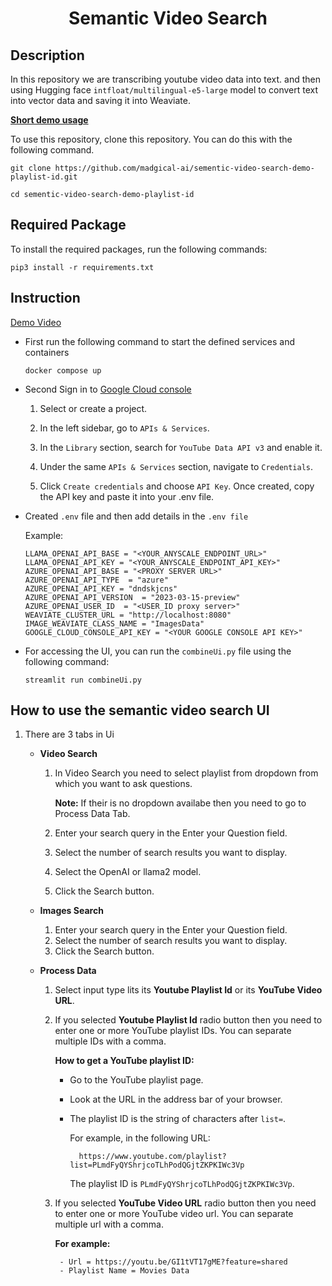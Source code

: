 <h1 align="center">
    <b>Semantic Video Search</b> 
<br>
</h1>

## Description
In this repository we are transcribing youtube video data into text. and then using Hugging face ```intfloat/multilingual-e5-large``` model to convert text into vector data and saving it into Weaviate.

**[Short demo usage](https://drive.google.com/file/d/1Z97No99sR7-td2DsqeH2nVNnamDOTHl_/view?usp=drive_link)**

To use this repository, clone this repository. You can do this with the following command. 
```
git clone https://github.com/madgical-ai/sementic-video-search-demo-playlist-id.git
```
```
cd sementic-video-search-demo-playlist-id
```


## Required Package 

To install the required packages, run the following commands:

```
pip3 install -r requirements.txt
```

## Instruction

[Demo Video](https://drive.google.com/file/d/1tpCEsTOqmFUsr0mnxWNpZtPjcdO1Z-Cu/view?usp=sharing)

- First run the following command to start the defined services and containers 
    ```
    docker compose up
    ```
- Second Sign in to [Google Cloud console](https://console.cloud.google.com/getting-started) 
    
    1. Select or create a project.
    
    2. In the left sidebar, go to `APIs & Services`.

    3. In the `Library` section, search for `YouTube Data API v3` and enable it.

    4. Under the same `APIs & Services` section, navigate to `Credentials`.

    5. Click `Create credentials` and choose `API Key`. Once created, copy the API key and paste it into your .env file.

- Created ```.env``` file and then add details in the ```.env file```

    Example:
    ```
    LLAMA_OPENAI_API_BASE = "<YOUR_ANYSCALE_ENDPOINT_URL>"
    LLAMA_OPENAI_API_KEY = "<YOUR_ANYSCALE_ENDPOINT_API_KEY>"
    AZURE_OPENAI_API_BASE = "<PROXY SERVER URL>"
    AZURE_OPENAI_API_TYPE  = "azure"
    AZURE_OPENAI_API_KEY = "dndskjcns"
    AZURE_OPENAI_API_VERSION  = "2023-03-15-preview"
    AZURE_OPENAI_USER_ID  = "<USER_ID proxy server>"
    WEAVIATE_CLUSTER_URL = "http://localhost:8080"
    IMAGE_WEAVIATE_CLASS_NAME = "ImagesData"
    GOOGLE_CLOUD_CONSOLE_API_KEY = "<YOUR GOOGLE CONSOLE API KEY>"
    ```

- For accessing the UI, you can run the ```combineUi.py``` file using the following command:
    ```
    streamlit run combineUi.py
    ```

## How to use the semantic video search UI

1. There are 3 tabs in Ui
    - **Video Search**
        1. In Video Search you need to select playlist from dropdown from which you want to ask questions.

            **Note:** If their is no dropdown availabe then you need to go to Process Data Tab.
        2. Enter your search query in the Enter your Question field.
        3. Select the number of search results you want to display.
        4. Select the OpenAI or llama2 model.
        5. Click the Search button.

    - **Images Search**
        1. Enter your search query in the Enter your Question field.
        2. Select the number of search results you want to display.
        3. Click the Search button.

    - **Process Data**

        1. Select input type lits its **Youtube Playlist Id** or its **YouTube Video URL**. 

        2. If you selected **Youtube Playlist Id** radio button then you need to enter one or more YouTube playlist IDs. You can separate multiple IDs with a comma.
            
            **How to get a YouTube playlist ID:**
            
            - Go to the YouTube playlist page.
            - Look at the URL in the address bar of your browser.
            - The playlist ID is the string of characters after ```list=```.
                
                For example, in the following URL:
                
                    https://www.youtube.com/playlist?list=PLmdFyQYShrjcoTLhPodQGjtZKPKIWc3Vp
                    
                The playlist ID is ```PLmdFyQYShrjcoTLhPodQGjtZKPKIWc3Vp```.
        
        3. If you selected **YouTube Video URL** radio button then you need to enter one or more YouTube video url. You can separate multiple url with a comma.

            **For example:**

                - Url = https://youtu.be/GI1tVT17gME?feature=shared
                - Playlist Name = Movies Data
